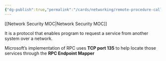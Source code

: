 ```yaml
---
{"dg-publish":true,"permalink":"/cards/networking/remote-procedure-call/"}
---
```


[[Network Security MOC\|Network Security MOC]]

It is a protocol that enables program to request a service from another system over a network.

Microsoft’s implementation of RPC uses **TCP port 135** to help locate those services through the **RPC Endpoint Mapper**


